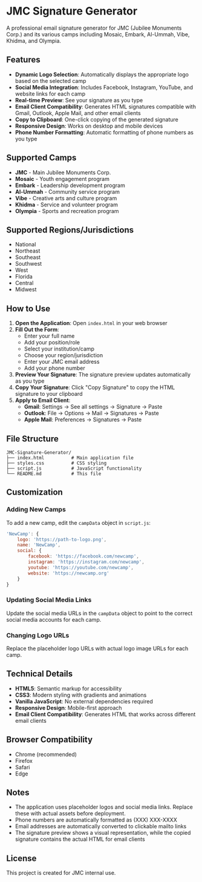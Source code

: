 # JMC Signature Generator

A professional email signature generator for JMC (Jubilee Monuments Corp.) and its various camps including Mosaic, Embark, Al-Ummah, Vibe, Khidma, and Olympia.

## Features

- **Dynamic Logo Selection**: Automatically displays the appropriate logo based on the selected camp
- **Social Media Integration**: Includes Facebook, Instagram, YouTube, and website links for each camp
- **Real-time Preview**: See your signature as you type
- **Email Client Compatibility**: Generates HTML signatures compatible with Gmail, Outlook, Apple Mail, and other email clients
- **Copy to Clipboard**: One-click copying of the generated signature
- **Responsive Design**: Works on desktop and mobile devices
- **Phone Number Formatting**: Automatic formatting of phone numbers as you type

## Supported Camps

- **JMC** - Main Jubilee Monuments Corp.
- **Mosaic** - Youth engagement program
- **Embark** - Leadership development program
- **Al-Ummah** - Community service program
- **Vibe** - Creative arts and culture program
- **Khidma** - Service and volunteer program
- **Olympia** - Sports and recreation program

## Supported Regions/Jurisdictions

- National
- Northeast
- Southeast
- Southwest
- West
- Florida
- Central
- Midwest

## How to Use

1. **Open the Application**: Open `index.html` in your web browser
2. **Fill Out the Form**:
   - Enter your full name
   - Add your position/role
   - Select your institution/camp
   - Choose your region/jurisdiction
   - Enter your JMC email address
   - Add your phone number
3. **Preview Your Signature**: The signature preview updates automatically as you type
4. **Copy Your Signature**: Click "Copy Signature" to copy the HTML signature to your clipboard
5. **Apply to Email Client**:
   - **Gmail**: Settings → See all settings → Signature → Paste
   - **Outlook**: File → Options → Mail → Signatures → Paste
   - **Apple Mail**: Preferences → Signatures → Paste

## File Structure

```
JMC-Signature-Generator/
├── index.html          # Main application file
├── styles.css          # CSS styling
├── script.js           # JavaScript functionality
└── README.md           # This file
```

## Customization

### Adding New Camps

To add a new camp, edit the `campData` object in `script.js`:

```javascript
'NewCamp': {
    logo: 'https://path-to-logo.png',
    name: 'NewCamp',
    social: {
        facebook: 'https://facebook.com/newcamp',
        instagram: 'https://instagram.com/newcamp',
        youtube: 'https://youtube.com/newcamp',
        website: 'https://newcamp.org'
    }
}
```

### Updating Social Media Links

Update the social media URLs in the `campData` object to point to the correct social media accounts for each camp.

### Changing Logo URLs

Replace the placeholder logo URLs with actual logo image URLs for each camp.

## Technical Details

- **HTML5**: Semantic markup for accessibility
- **CSS3**: Modern styling with gradients and animations
- **Vanilla JavaScript**: No external dependencies required
- **Responsive Design**: Mobile-first approach
- **Email Client Compatibility**: Generates HTML that works across different email clients

## Browser Compatibility

- Chrome (recommended)
- Firefox
- Safari
- Edge

## Notes

- The application uses placeholder logos and social media links. Replace these with actual assets before deployment.
- Phone numbers are automatically formatted as (XXX) XXX-XXXX
- Email addresses are automatically converted to clickable mailto links
- The signature preview shows a visual representation, while the copied signature contains the actual HTML for email clients

## License

This project is created for JMC internal use. 